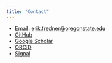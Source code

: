 ```yaml
---
title: "Contact"
---
```


- Email: <erik.fredner@oregonstate.edu>
- [GitHub](https://github.com/erikfredner)
- [Google Scholar](https://scholar.google.com/citations?user=Uy-aoiMAAAAJ&hl=en)
- [ORCiD](https://orcid.org/0000-0002-2993-4961)
- [Signal](https://signal.me/#eu/AJKhTywrlnum2XumtnoE3p68jyj98YQCTWoFn3hzn9J1TF5pMuhJpLSZy4rWyi8v)
